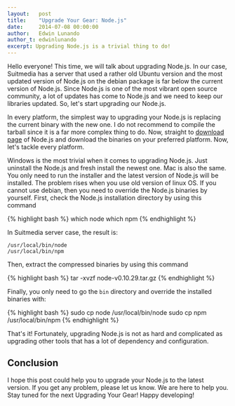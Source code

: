 ```yaml
---
layout:   post
title:    "Upgrade Your Gear: Node.js"
date:     2014-07-08 00:00:00
author:   Edwin Lunando
author_t: edwinlunando
excerpt: Upgrading Node.js is a trivial thing to do!
---
```


Hello everyone! This time, we will talk about upgrading Node.js. In our case, Suitmedia has a server that used a rather old Ubuntu version and the most updated version of Node.js on the debian package is far below the current version of Node.js. Since Node.js is one of the most vibrant open source community, a lot of updates has come to Node.js and we need to keep our libraries updated. So, let's start upgrading our Node.js.

In every platform, the simplest way to upgrading your Node.js is replacing the current binary with the new one. I do not recommend to compile the tarball since it is a far more complex thing to do. Now, straight to [download page][node-download] of Node.js and download the binaries on your preferred platform. Now, let's tackle every platform.

Windows is the most trivial when it comes to upgrading Node.js. Just uninstall the Node.js and fresh install the newest one. Mac is also the same. You only need to run the installer and the latest version of Node.js will be installed. The problem rises when you use old version of linux OS. If you cannot use debian, then you need to override the Node.js binaries by yourself. First, check the Node.js installation directory by using this command

{% highlight bash %}
which node
which npm
{% endhighlight %}

In Suitmedia server case, the result is:

    /usr/local/bin/node
    /usr/local/bin/npm

Then, extract the compressed binaries by using this command

{% highlight bash %}
tar -xvzf node-v0.10.29.tar.gz
{% endhighlight %}

Finally, you only need to go the `bin` directory and override the installed binaries with:

{% highlight bash %}
sudo cp node /usr/local/bin/node
sudo cp npm /usr/local/bin/npm
{% endhighlight %}

That's it! Fortunately, upgrading Node.js is not as hard and complicated as upgrading other tools that has a lot of dependency and configuration.

## Conclusion ##
I hope this post could help you to upgrade your Node.js to the latest version. If you get any problem, please let us know. We are here to help you. Stay tuned for the next Upgrading Your Gear! Happy developing!

[node-download]: http://nodejs.org/download/
